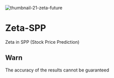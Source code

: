 ![thumbnail-21-zeta-future](https://github.com/user-attachments/assets/430135a5-98a7-43d3-913e-e62b87c18b2e)

# Zeta-SPP
Zeta in SPP (Stock Price Prediction)

## Warn
The accuracy of the results cannot be guaranteed
